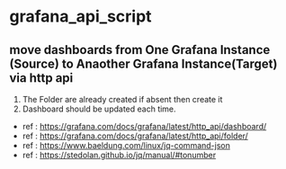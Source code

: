 # grafana_api_script

## move dashboards from One Grafana Instance (Source) to Anaother Grafana Instance(Target) via http api 
1. The Folder are already created if absent then create it 
2. Dashboard should be updated each time.

- ref : https://grafana.com/docs/grafana/latest/http_api/dashboard/
- ref : https://grafana.com/docs/grafana/latest/http_api/folder/
- ref : https://www.baeldung.com/linux/jq-command-json
- ref : https://stedolan.github.io/jq/manual/#tonumber


